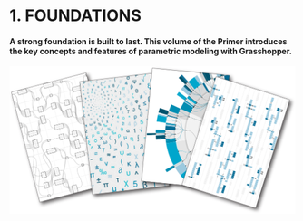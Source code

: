 # 1. FOUNDATIONS

#### A strong foundation is built to last. This volume of the Primer introduces the key concepts and features of parametric modeling with Grasshopper.
![IMAGE](images/001-foundations.png)